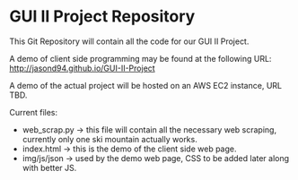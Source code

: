 # GUI II Project Repository
This Git Repository will contain all the code for our GUI II Project.

A demo of client side programming may be found at the following URL:
http://jasond94.github.io/GUI-II-Project

A demo of the actual project will be hosted on an AWS EC2 instance, URL TBD.


Current files:
- web_scrap.py -> this file will contain all the necessary web scraping, currently only
one ski mountain actually works.
- index.html -> this is the demo of the client side web page.
- img/js/json -> used by the demo web page, CSS to be added later along with better JS.


